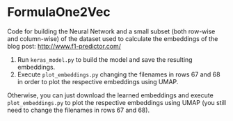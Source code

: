 # FormulaOne2Vec
Code for building the Neural Network and a small subset (both row-wise and column-wise) of the dataset used to calculate the embeddings of the blog post: http://www.f1-predictor.com/

1. Run `keras_model.py` to build the model and save the resulting embeddings.
2. Execute `plot_embeddings.py` changing the filenames in rows 67 and 68 in order to plot the respective embeddings using UMAP.

Otherwise, you can just download the learned embeddings and execute `plot_embeddings.py` to plot the respective embeddings using UMAP (you still need to change the filenames in rows 67 and 68).
